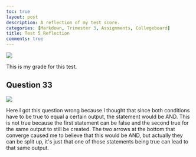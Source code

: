 ```yaml
---
toc: true
layout: post
description: A reflection of my test score.
categories: [Markdown, Trimester 3, Assignments, Collegeboard]
title: Test 5 Reflection
comments: true
---
```


![]({{site.baseurl}}/images/test5.png " ")

This is my grade for this test.

## Question 33

![]({{site.baseurl}}/images/test5.1.png " ")

Here I got this question wrong because I thought that since both conditions have to be true to equal a certain output, the statement would be AND. This is not true because the first statement can be false and the second true for the same output to still be created. The two arrows at the bottom that converge caused me to believe that this would be AND, but actually they can be split up, it's just that one of those statements being true can lead to that same output.